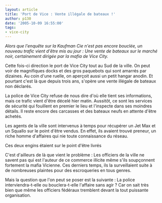 ```yaml
---
layout: article
title: 'Port de Vice : Vente illégale de bateaux !'
author: p130
date: '2005-10-09 16:55:00'
tags:
- vice-city
---
```


_Alors que l'enquête sur la Kaufman Cie n'est pas encore bouclée, un nouveau trafic vient d'être mis au jour : Une vente de bateaux sur le marché noir, certainement dirigée par la mafia de Vice City._

Cette fois-ci direction le port de Vice City tout au Sud de la ville. On peut voir de magnifiques docks et des gros paquebots qui sont amarrés par dizaines. Au coin d'une ruelle, on aperçoit aussi un petit hangar anodin. Et pourtant c'est là que depuis trois ans, s'opère une vente illégale de bateaux non déclarés.

La police de Vice City refuse de nous dire d'où elle tient ses informations, mais ce trafic vient d'être décelé hier matin. Aussitôt, ce sont les services de sécurité qui fouillent en premier le lieu et l'inspecte dans ses moindres détails. Il reste encore des carcasses et des bateaux neufs en attente d'être achetés.

Les agents de la ville sont intervenus à temps pour récupérer un Jet Max et un Squallo sur le point d'être vendus. En effet, ils avaient trouvé preneur, un riche homme d'affaires qui nie toute connaissance du réseau.

Ces deux engins étaient sur le point d'être livrés

C'est d'ailleurs de là que vient le problème : Les officiers de la ville ne savent pas qui est l'auteur de ce commerce illicite même s'ils soupçonnent fortement la mafia Vicienne. Ces derniers temps, ils la surveillaient suite à de nombreuses plaintes pour des escroqueries en tous genres.

Mais la question que l'on peut se poser est la suivante : La police interviendra-t-elle ou bouclera-t-elle l'affaire sans agir ? Car on sait très bien que même les officiers fédéraux tremblent devant la tout puissante organisation.